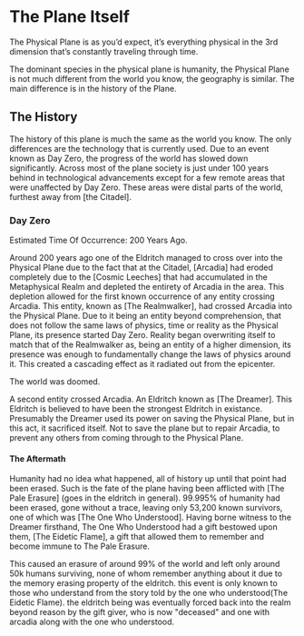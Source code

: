 # The Plane Itself

The Physical Plane is as you’d expect, it’s everything physical in the 3rd dimension that’s constantly traveling through time. 

The dominant species in the physical plane is humanity, the Physical Plane is not much different from the world you know, the geography is similar. The main difference is in the history of the Plane.

## The History
The history of this plane is much the same as the world you know. The only differences are the technology that is currently used. Due to an event known as Day Zero, the progress of the world has slowed down significantly. Across most of the plane society is just under 100 years behind in technological advancements except for a few remote areas that were unaffected by Day Zero. These areas were distal parts of the world, furthest away from [the Citadel]. 

### Day Zero
Estimated Time Of Occurrence: 200 Years Ago.

Around 200 years ago one of the Eldritch managed to cross over into the Physical Plane due to the fact that at the Citadel, [Arcadia] had eroded completely due to the [Cosmic Leeches] that had accumulated in the Metaphysical Realm and depleted the entirety of Arcadia in the area. This depletion allowed for the first known occurrence of any entity crossing Arcadia. This entity, known as [The Realmwalker], had crossed Arcadia into the Physical Plane. Due to it being an entity beyond comprehension, that does not follow the same laws of physics, time or reality as the Physical Plane, its presence started Day Zero. Reality began overwriting itself to match that of the Realmwalker as, being an entity of a higher dimension, its presence was enough to fundamentally change the laws of physics around it. This created a cascading effect as it radiated out from the epicenter.

The world was doomed.

A second entity crossed Arcadia. An Eldritch known as [The Dreamer]. This Eldritch is believed to have been the strongest Eldritch in existance. Presumably the Dreamer used its power on saving the Physical Plane, but in this act, it sacrificed itself. Not to save the plane but to repair Arcadia, to prevent any others from coming through to the Physical Plane.

#### The Aftermath

Humanity had no idea what happened, all of history up until that point had been erased. Such is the fate of the plane having been afflicted with [The Pale Erasure] (goes in the eldritch in general). 99.995% of humanity had been erased, gone without a trace, leaving only 53,200 known survivors, one of which was [The One Who Understood]. Having borne witness to the Dreamer firsthand, The One Who Understood had a gift bestowed upon them, [The Eidetic Flame], a gift that allowed them to remember and become immune to The Pale Erasure.

This caused an erasure of around 99% of the world and left only around 50k humans surviving, none of whom remember anything about it due to the memory erasing property of the eldritch. this event is only known to those who understand from the story told by the one who understood(The Eidetic Flame). the eldritch being was eventually forced back into the realm beyond reason by the gift giver, who is now "deceased" and one with arcadia along with the one who understood.
